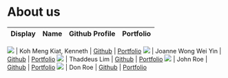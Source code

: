 # About us

Display | Name | Github Profile | Portfolio 
--------|:----:|:--------------:|:---------:

![](https://via.placeholder.com/100.png?text=Photo) | Koh Meng Kiat, Kenneth | [Github](https://github.com/) | [Portfolio](docs/team/johndoe.md)
![](https://via.placeholder.com/100.png?text=Photo) | Joanne Wong Wei Yin | [Github](https://github.com/) | [Portfolio](docs/team/johndoe.md)
![](https://via.placeholder.com/100.png?text=Photo) | Thaddeus Lim | [Github](https://github.com/) | [Portfolio](docs/team/johndoe.md)
![](https://via.placeholder.com/100.png?text=Photo) | John Roe | [Github](https://github.com/) | [Portfolio](docs/team/johndoe.md)
![](https://via.placeholder.com/100.png?text=Photo) | Don Roe | [Github](https://github.com/) | [Portfolio](docs/team/johndoe.md)
